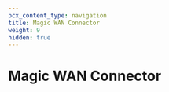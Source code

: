 ```yaml
---
pcx_content_type: navigation
title: Magic WAN Connector
weight: 9
hidden: true
---
```


# Magic WAN Connector
